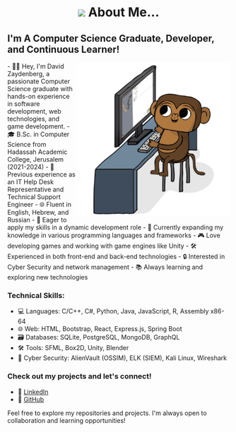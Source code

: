 <h1 align="center"><img src="https://media.giphy.com/media/VgCDAzcKvsR6OM0uWg/giphy.gif" width="50"> About Me...</h1>

## I'm A Computer Science Graduate, Developer, and Continuous Learner!
<img align="right" alt="GIF-1" width="350px" height="350px" src="https://github.com/keshavsingh4522/keshavsingh4522/blob/master/Assets/Monkey_Kid_Coding.gif" />
- 👨‍💻 Hey, I'm David Zaydenberg, a passionate Computer Science graduate with hands-on experience in software development, web technologies, and game development.
- 🎓 B.Sc. in Computer Science from Hadassah Academic College, Jerusalem (2021-2024)
- 💼 Previous experience as an IT Help Desk Representative and Technical Support Engineer
- 🌐 Fluent in English, Hebrew, and Russian
- 🚀 Eager to apply my skills in a dynamic development role
- 🌱 Currently expanding my knowledge in various programming languages and frameworks
- 🎮 Love developing games and working with game engines like Unity
- 🛠️ Experienced in both front-end and back-end technologies
- 🔒 Interested in Cyber Security and network management
- 📚 Always learning and exploring new technologies

### Technical Skills:

- 💻 Languages: C/C++, C#, Python, Java, JavaScript, R, Assembly x86-64
- 🌐 Web: HTML, Bootstrap, React, Express.js, Spring Boot
- 🗃️ Databases: SQLite, PostgreSQL, MongoDB, GraphQL
- 🛠️ Tools: SFML, Box2D, Unity, Blender
- 🔐 Cyber Security: AlienVault (OSSIM), ELK (SIEM), Kali Linux, Wireshark

### Check out my projects and let's connect!

- 💼 [LinkedIn](https://www.linkedin.com/in/yourprofile)
- 🐙 [GitHub](https://github.com/lordasd)

Feel free to explore my repositories and projects. I'm always open to collaboration and learning opportunities!
